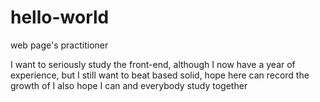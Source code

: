 # hello-world
web page's practitioner

I want to seriously study the front-end, although I now have a year of experience, but I still want to beat based solid, hope here can record the growth of I also hope I can and everybody study together

